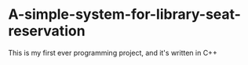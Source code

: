 # A-simple-system-for-library-seat-reservation
This is my first ever programming project, and it's written in C++
